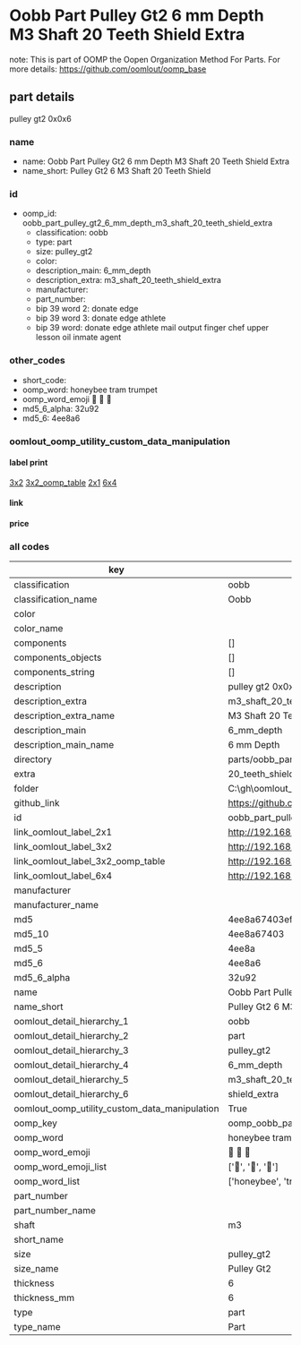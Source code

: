 # Oobb Part Pulley Gt2 6 mm Depth M3 Shaft 20 Teeth Shield Extra  

note: This is part of OOMP the Oopen Organization Method For Parts. For more details: https://github.com/oomlout/oomp_base

##  part details
  



pulley gt2 0x0x6



### name
* name: Oobb Part Pulley Gt2 6 mm Depth M3 Shaft 20 Teeth Shield Extra
* name_short: Pulley Gt2 6 M3 Shaft 20 Teeth Shield
### id
* oomp_id: oobb_part_pulley_gt2_6_mm_depth_m3_shaft_20_teeth_shield_extra
  * classification: oobb
  * type: part
  * size: pulley_gt2
  * color: 
  * description_main: 6_mm_depth
  * description_extra: m3_shaft_20_teeth_shield_extra
  * manufacturer: 
  * part_number: 
  * bip 39 word 2: donate edge
  * bip 39 word 3: donate edge athlete
  * bip 39 word: donate edge athlete mail output finger chef upper lesson oil inmate agent

### other_codes
* short_code: 
* oomp_word: honeybee tram trumpet
* oomp_word_emoji :honeybee: :tram: :trumpet:
* md5_6_alpha: 32u92
* md5_6: 4ee8a6






### oomlout_oomp_utility_custom_data_manipulation
#### label print
[3x2](http://192.168.1.245:1112/?label=oomp%2032u92)
[3x2_oomp_table](http://192.168.1.108:1112/?label=oomp%2032u92)
[2x1](http://192.168.1.242:1112/?label=oomp%2032u92)
[6x4](http://192.168.1.55:1112/?label=oomp%2032u92)    

#### link

                              

#### price







### all codes 
| key | value |  
| --- | --- |  
| classification | oobb |  
| classification_name | Oobb |  
| color |  |  
| color_name |  |  
| components | [] |  
| components_objects | [] |  
| components_string | [] |  
| description | pulley gt2 0x0x6 |  
| description_extra | m3_shaft_20_teeth_shield_extra |  
| description_extra_name | M3 Shaft 20 Teeth Shield Extra |  
| description_main | 6_mm_depth |  
| description_main_name | 6 mm Depth |  
| directory | parts/oobb_part_pulley_gt2_6_mm_depth_m3_shaft_20_teeth_shield_extra |  
| extra | 20_teeth_shield |  
| folder | C:\gh\oomlout_oobb_version_4_generated_parts\things\oobb_part_pulley_gt2_6_mm_depth_m3_shaft_20_teeth_shield_extra |  
| github_link | https://github.com/oomlout/oomlout_oomp_part_src/tree/main/parts/oobb_part_pulley_gt2_6_mm_depth_m3_shaft_20_teeth_shield_extra |  
| id | oobb_part_pulley_gt2_6_mm_depth_m3_shaft_20_teeth_shield_extra |  
| link_oomlout_label_2x1 | http://192.168.1.242:1112/?label=oomp%2032u92 |  
| link_oomlout_label_3x2 | http://192.168.1.245:1112/?label=oomp%2032u92 |  
| link_oomlout_label_3x2_oomp_table | http://192.168.1.108:1112/?label=oomp%2032u92 |  
| link_oomlout_label_6x4 | http://192.168.1.55:1112/?label=oomp%2032u92 |  
| manufacturer |  |  
| manufacturer_name |  |  
| md5 | 4ee8a67403ef04e95bceb8621c519208 |  
| md5_10 | 4ee8a67403 |  
| md5_5 | 4ee8a |  
| md5_6 | 4ee8a6 |  
| md5_6_alpha | 32u92 |  
| name | Oobb Part Pulley Gt2 6 mm Depth M3 Shaft 20 Teeth Shield Extra |  
| name_short | Pulley Gt2 6 M3 Shaft 20 Teeth Shield |  
| oomlout_detail_hierarchy_1 | oobb |  
| oomlout_detail_hierarchy_2 | part |  
| oomlout_detail_hierarchy_3 | pulley_gt2 |  
| oomlout_detail_hierarchy_4 | 6_mm_depth |  
| oomlout_detail_hierarchy_5 | m3_shaft_20_teeth |  
| oomlout_detail_hierarchy_6 | shield_extra |  
| oomlout_oomp_utility_custom_data_manipulation | True |  
| oomp_key | oomp_oobb_part_pulley_gt2_6_mm_depth_m3_shaft_20_teeth_shield_extra |  
| oomp_word | honeybee tram trumpet |  
| oomp_word_emoji | :honeybee: :tram: :trumpet: |  
| oomp_word_emoji_list | [':honeybee:', ':tram:', ':trumpet:'] |  
| oomp_word_list | ['honeybee', 'tram', 'trumpet'] |  
| part_number |  |  
| part_number_name |  |  
| shaft | m3 |  
| short_name |  |  
| size | pulley_gt2 |  
| size_name | Pulley Gt2 |  
| thickness | 6 |  
| thickness_mm | 6 |  
| type | part |  
| type_name | Part |  
